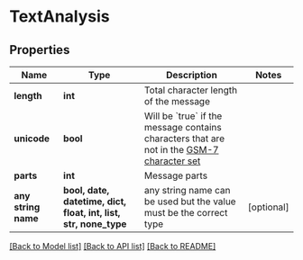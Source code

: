 # TextAnalysis


## Properties
Name | Type | Description | Notes
------------ | ------------- | ------------- | -------------
**length** | **int** | Total character length of the message | 
**unicode** | **bool** | Will be &#x60;true&#x60; if the message contains characters that are not in the [GSM-7 character set](https://en.wikipedia.org/wiki/GSM_03.38) | 
**parts** | **int** | Message parts | 
**any string name** | **bool, date, datetime, dict, float, int, list, str, none_type** | any string name can be used but the value must be the correct type | [optional]

[[Back to Model list]](../../README.md#models) [[Back to API list]](../../README.md#available-methods) [[Back to README]](../../README.md)


